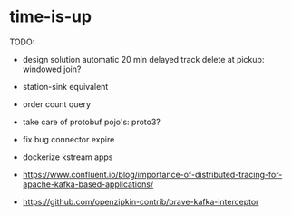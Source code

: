 # time-is-up

TODO:
- design solution automatic 20 min delayed track delete at pickup: windowed join?
- station-sink equivalent
- order count query
- take care of protobuf pojo's: proto3?
- fix bug connector expire
- dockerize kstream apps

- https://www.confluent.io/blog/importance-of-distributed-tracing-for-apache-kafka-based-applications/
- https://github.com/openzipkin-contrib/brave-kafka-interceptor
